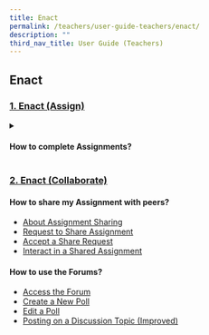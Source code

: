 ```yaml
---
title: Enact
permalink: /teachers/user-guide-teachers/enact/
description: ""
third_nav_title: User Guide (Teachers)
---
```

## Enact

### [1. Enact (Assign)](/teacher-user-guide/discover/index/)

<details><summary><h4> How to complete Assignments?</h4></summary>
<details><summary><h5> How to access my Assignments?</h5></summary>

* [About Assignments](https://www.notion.so/About-Assignments-b1488c912e684915bcf5a5603922def8)
* [View Assignments](https://www.notion.so/View-Assignments-6be91692ffa346c28b6e59162664ebf4)
* [Navigate an Assignment](https://www.notion.so/Navigate-an-Assignment-87ff488ea01f448c98756c71ec1690d1)
* [Attempt an Assignment](https://www.notion.so/Attempt-an-Assignment-60371cf299084e898c3034cdf4e5f44a)
* [Complete an Activity &amp; Section](https://www.notion.so/Complete-an-Activity-Section-acd1a513de55404ba53efffca445cfbb)
</details>
<details><summary><h5>How to attempt the different Question Types?</h5></summary> 

[Attempt a Multiple-Choice Question](https://www.notion.so/Attempt-a-Multiple-Choice-Question-2d617463a708420f8a5d3eb371f5e1b8)

[Attempt a Fill-in-the-Blanks Question](https://www.notion.so/Attempt-a-Fill-in-the-Blanks-Question-d24eab0b58b14d90b553782e4b743289)

[Attempt a Click-and-Drop Question](https://www.notion.so/Attempt-a-Click-and-Drop-Question-61f94a43a54d459ba8213235e1aaa5f7)

[Attempt an Error-Editing Question](https://www.notion.so/Attempt-an-Error-Editing-Question-3da010f2a861470aa51797ab3b5ce4fb)

[Attempt an Audio-Response Question](https://www.notion.so/Attempt-an-Audio-Response-Question-143e12cad8084b5f9c808b5a6fccd97c)

[Attempt a Free-Response Question](https://www.notion.so/Attempt-a-Free-Response-Question-0a25b2983dff4f179e49634a9ded3186)

[Attempt a Multi-Part Question](https://www.notion.so/Attempt-a-Multi-Part-Question-7f0faf0935a94d96bb39bcebb97535d3)

[Attempt an Interactive Thinking Tool Component](https://www.notion.so/Attempt-an-Interactive-Thinking-Tool-Component-9c0e596a56f94093849f7e2fbd5bd925)

[Attempt a Poll](https://www.notion.so/Attempt-a-Poll-2e67c19fb9e8462e98c3bbaefb62369f)

[Attempt a Question with Rubrics](https://www.notion.so/Attempt-a-Question-with-Rubrics-f18a7f9d5b2c4acaba3045debb98c8aa)

[Attempt a Team Quiz](https://www.notion.so/Attempt-a-Team-Quiz-84dde19b26ea48b2a40d3db1a8c6b1e0)

[Attempt Google-Attached Files](https://www.notion.so/Attempt-Google-Attached-Files-3aa961399d4c4032a665c3213e03a817)
</details>
<details>	
<summary><h5>What features are there to support learning of my Mother Tongue?</h5></summary>

[Text-to-Speech (TTS)](https://www.notion.so/Text-to-Speech-TTS-eb9e91fcf6c948faa3dba65c6f38cf42)

[Speech Evaluation](https://www.notion.so/Speech-Evaluation-8de953cc81b64296ad4861fa3ec90a7e)

[E-Dictionary](https://www.notion.so/E-Dictionary-b6e29f7fe51c440dbdecc5d93ba17112)
</details>
<details>	
<summary><h5>How to add Rich Text in responses?</h5></summary>

[Formatting &amp; Paragraphing](https://www.notion.so/Formatting-Paragraphing-7914b48243384679811f7afb9071f3d5)

[Insert Tables](https://www.notion.so/Insert-Tables-7f2744cac033430b9adccb0517625d10)

[Upload File](https://www.notion.so/Upload-File-1d227318e89145fa9d367c3e3a05d1d7)

[Insert Drawing ](https://www.notion.so/Insert-Drawing-39406e5ce3524978a0b4e732f9a495b4)

[Insert Chinese or Tamil Text](https://www.notion.so/Insert-Chinese-or-Tamil-Text-2d55e6bda2784de78b66dc50b01c859b)

[Insert Mathematical or Chemical Equations](https://www.notion.so/Insert-Mathematical-or-Chemical-Equations-f46ba7a11512468d94567d762695601d)

[Insert &amp; Edit Links ](https://www.notion.so/Insert-Edit-Links-7567da82ddc74a9fad7e0c8bf60afe65)

[Insert Emoticon](https://www.notion.so/Insert-Emoticon-9cd7961445804aeba3caf234b5cefd72)

[Insert Tooltip](https://www.notion.so/Insert-Tooltip-3507c9d2857f497b9ae1f1cc7fab3550)
</details>	
</details>

### [2. Enact (Collaborate)](/teacher-user-guide/discover/index/)

#### How to share my Assignment with peers?

* [About Assignment Sharing](https://www.notion.so/About-Assignment-Sharing-36b51c5efc44478c92b700aa3ae9a784) 
* [Request to Share Assignment](https://www.notion.so/Request-to-Share-Assignment-5b207b8ee6b349beb7743733a38aed5a) 
* [Accept a Share Request](https://www.notion.so/Accept-a-Share-Request-7d0b40bd3b354d66834201fe851344e9) 
* [Interact in a Shared Assignment](https://www.notion.so/Interact-in-a-Shared-Assignment-b473c5d156c5475ba2c0ea4dcff2b716)

#### How to use the Forums?

* [Access the Forum](https://www.notion.so/Access-the-Forum-93f952d2efdc45a883710367a75e6660)
* [Create a New Poll](https://www.notion.so/Create-a-New-Poll-399b4ec9678b45d7b0efe7ae910711c1)
* [Edit a Poll](https://www.notion.so/Edit-a-Poll-698e803e01674f96b7c482c66dd85f81)
* [Posting on a Discussion Topic (Improved)](https://www.notion.so/Posting-on-a-Discussion-Topic-Improved-a8fe5fcf8ff34cffa2f0af58b285a58f)